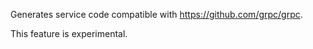 Generates service code compatible with https://github.com/grpc/grpc.

This feature is experimental.
